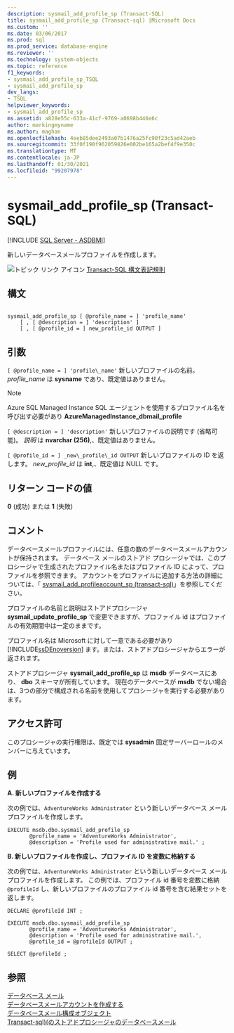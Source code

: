 ```yaml
---
description: sysmail_add_profile_sp (Transact-SQL)
title: sysmail_add_profile_sp (Transact-sql) |Microsoft Docs
ms.custom: ''
ms.date: 03/06/2017
ms.prod: sql
ms.prod_service: database-engine
ms.reviewer: ''
ms.technology: system-objects
ms.topic: reference
f1_keywords:
- sysmail_add_profile_sp_TSQL
- sysmail_add_profile_sp
dev_langs:
- TSQL
helpviewer_keywords:
- sysmail_add_profile_sp
ms.assetid: a828e55c-633a-41cf-9769-a0698b446e6c
author: markingmyname
ms.author: maghan
ms.openlocfilehash: 4eeb85dee2493a07b1476a25fc90f23c5ad42aeb
ms.sourcegitcommit: 33f0f190f962059826e002be165a2bef4f9e350c
ms.translationtype: MT
ms.contentlocale: ja-JP
ms.lasthandoff: 01/30/2021
ms.locfileid: "99207978"
---
```

# <a name="sysmail_add_profile_sp-transact-sql"></a>sysmail_add_profile_sp (Transact-SQL)
[!INCLUDE [SQL Server - ASDBMI](../../includes/applies-to-version/sql-asdbmi.md)]

  新しいデータベースメールプロファイルを作成します。  
  
 ![トピック リンク アイコン](../../database-engine/configure-windows/media/topic-link.gif "トピック リンク アイコン") [Transact-SQL 構文表記規則](../../t-sql/language-elements/transact-sql-syntax-conventions-transact-sql.md)  
  
## <a name="syntax"></a>構文  
  
```  
  
sysmail_add_profile_sp [ @profile_name = ] 'profile_name'  
    [ , [ @description = ] 'description' ]  
    [ , [ @profile_id = ] new_profile_id OUTPUT ]  
```  
  
## <a name="arguments"></a>引数  
`[ @profile_name = ] 'profile\_name'` 新しいプロファイルの名前。 *profile_name* は **sysname** であり、既定値はありません。  
 
   > [!NOTE]
   > Azure SQL Managed Instance SQL エージェントを使用するプロファイル名を呼び出す必要があり **AzureManagedInstance_dbmail_profile**
  
`[ @description = ] 'description'` 新しいプロファイルの説明です (省略可能)。 *説明* は **nvarchar (256)**,、既定値はありません。  
  
`[ @profile_id = ] _new\_profile\_id OUTPUT` 新しいプロファイルの ID を返します。 *new_profile_id* は **int**,、既定値は NULL です。  
  
## <a name="return-code-values"></a>リターン コードの値  
 **0** (成功) または **1** (失敗)  
  
## <a name="remarks"></a>コメント  
 データベースメールプロファイルには、任意の数のデータベースメールアカウントが保持されます。 データベース メールのストアド プロシージャでは、このプロシージャで生成されたプロファイル名またはプロファイル ID によって、プロファイルを参照できます。 アカウントをプロファイルに追加する方法の詳細については、「 [sysmail_add_profileaccount_sp &#40;transact-sql&#41;](../../relational-databases/system-stored-procedures/sysmail-add-profileaccount-sp-transact-sql.md)」を参照してください。  
  
 プロファイルの名前と説明はストアドプロシージャ **sysmail_update_profile_sp** で変更できますが、プロファイル id はプロファイルの有効期間中は一定のままです。  
  
 プロファイル名は Microsoft に対して一意である必要があり [!INCLUDE[ssDEnoversion](../../includes/ssdenoversion-md.md)] ます。または、ストアドプロシージャからエラーが返されます。  
  
 ストアドプロシージャ **sysmail_add_profile_sp** は **msdb** データベースにあり、 **dbo** スキーマが所有しています。 現在のデータベースが **msdb** でない場合は、3つの部分で構成される名前を使用してプロシージャを実行する必要があります。  
  
## <a name="permissions"></a>アクセス許可  
 このプロシージャの実行権限は、既定では **sysadmin** 固定サーバーロールのメンバーに与えています。  
  
## <a name="examples"></a>例  
 **A. 新しいプロファイルを作成する**  
  
 次の例では、`AdventureWorks Administrator` という新しいデータベース メール プロファイルを作成します。  
  
```  
EXECUTE msdb.dbo.sysmail_add_profile_sp  
       @profile_name = 'AdventureWorks Administrator',  
       @description = 'Profile used for administrative mail.' ;  
```  
  
 **B. 新しいプロファイルを作成し、プロファイル ID を変数に格納する**  
  
 次の例では、`AdventureWorks Administrator` という新しいデータベース メール プロファイルを作成します。 この例では、プロファイル id 番号を変数に格納 `@profileId` し、新しいプロファイルのプロファイル id 番号を含む結果セットを返します。  
  
```  
DECLARE @profileId INT ;  
  
EXECUTE msdb.dbo.sysmail_add_profile_sp  
       @profile_name = 'AdventureWorks Administrator',  
       @description = 'Profile used for administrative mail.',  
       @profile_id = @profileId OUTPUT ;  
  
SELECT @profileId ;  
```  
  
## <a name="see-also"></a>参照  
 [データベース メール](../../relational-databases/database-mail/database-mail.md)   
 [データベースメールアカウントを作成する](../../relational-databases/database-mail/create-a-database-mail-account.md)   
 [データベースメール構成オブジェクト](../../relational-databases/database-mail/database-mail-configuration-objects.md)   
 [Transact-sql&#41;&#40;のストアドプロシージャのデータベースメール ](../../relational-databases/system-stored-procedures/database-mail-stored-procedures-transact-sql.md)  
  
  
